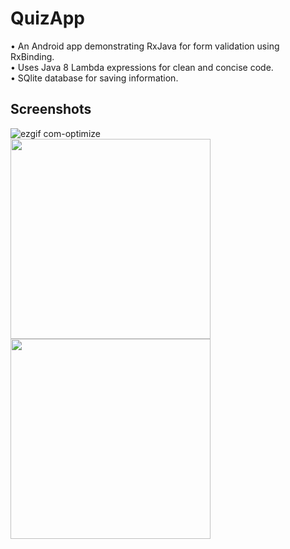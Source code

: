 # QuizApp

 • An Android app demonstrating RxJava for form validation using RxBinding. <br>
 • Uses Java 8 Lambda expressions for clean and concise code. <br>
 • SQlite database for saving information. <br>

## Screenshots
![ezgif com-optimize](https://user-images.githubusercontent.com/16765805/32907076-ed4a5ecc-cb24-11e7-9256-bdf3047bdf03.gif) <br>
<img src="https://user-images.githubusercontent.com/16765805/27991676-4a0f1cb4-649c-11e7-829d-ff68c913d89a.png" width="320">   
<img src="https://user-images.githubusercontent.com/16765805/27991683-661df8d0-649c-11e7-8709-9bd0df733981.png" width="320">
